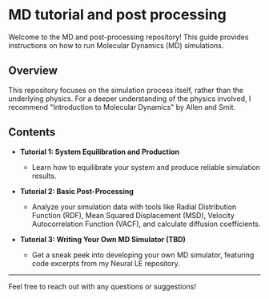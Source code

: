 # MD tutorial and post processing

Welcome to the MD and post-processing repository! This guide provides instructions on how to run Molecular Dynamics (MD) simulations.

## Overview
This repository focuses on the simulation process itself, rather than the underlying physics. For a deeper understanding of the physics involved, I recommend "Introduction to Molecular Dynamics" by Allen and Smit.

## Contents

- **Tutorial 1: System Equilibration and Production**
  - Learn how to equilibrate your system and produce reliable simulation results.
  
- **Tutorial 2: Basic Post-Processing**
  - Analyze your simulation data with tools like Radial Distribution Function (RDF), Mean Squared Displacement (MSD), Velocity Autocorrelation Function (VACF), and calculate diffusion coefficients.
  
- **Tutorial 3: Writing Your Own MD Simulator (TBD)**
  - Get a sneak peek into developing your own MD simulator, featuring code excerpts from my Neural LE repository.

---

Feel free to reach out with any questions or suggestions!
